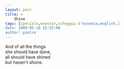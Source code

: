 ```yaml
---
layout: post
title: >
    Shine
tags: [speciale,onestar,scheggia d'essenza,english,]
date: 2009-05-16 15:53:00
author: pietro
---
```

And of all the things<br/>she should have done,<br/>all should have shined<br/>but haven't shone.
